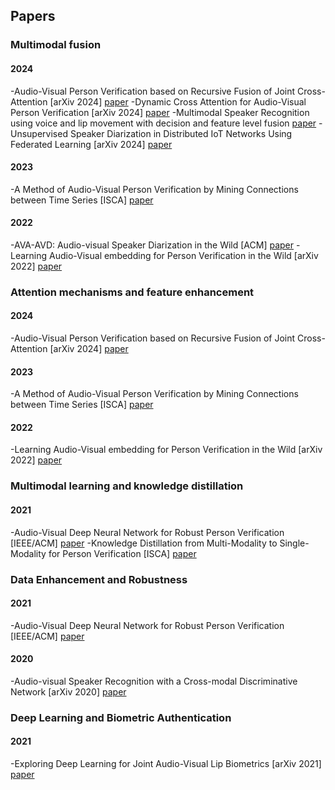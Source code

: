 ## Papers
### Multimodal fusion
#### 2024
-Audio-Visual Person Verification based on Recursive Fusion of Joint Cross-Attention [arXiv 2024] [paper](http://arxiv.org/abs/2403.04654)
-Dynamic Cross Attention for Audio-Visual Person Verification [arXiv 2024] [paper](http://arxiv.org/abs/2403.04661)
-Multimodal Speaker Recognition using voice and lip movement with decision and feature level fusion [paper](https://www.researchsquare.com/article/rs-2960709/v1)
-Unsupervised Speaker Diarization in Distributed IoT Networks Using Federated Learning [arXiv 2024] [paper](https://arxiv.org/pdf/2404.10842)
#### 2023
-A Method of Audio-Visual Person Verification by Mining Connections between Time Series [ISCA] [paper](https://www.isca-archive.org/interspeech_2023/sun23_interspeech.html)
#### 2022
-AVA-AVD: Audio-visual Speaker Diarization in the Wild [ACM] [paper](https://dl.acm.org/doi/10.1145/3503161.3548027)
-Learning Audio-Visual embedding for Person Verification in the Wild [arXiv 2022] [paper](http://arxiv.org/abs/2209.04093)
### Attention mechanisms and feature enhancement
#### 2024
-Audio-Visual Person Verification based on Recursive Fusion of Joint Cross-Attention [arXiv 2024] [paper](http://arxiv.org/abs/2403.04654)
#### 2023
-A Method of Audio-Visual Person Verification by Mining Connections between Time Series [ISCA] [paper](https://www.isca-archive.org/interspeech_2023/sun23_interspeech.html)
#### 2022
-Learning Audio-Visual embedding for Person Verification in the Wild [arXiv 2022] [paper](http://arxiv.org/abs/2209.04093)
### Multimodal learning and knowledge distillation
#### 2021
-Audio-Visual Deep Neural Network for Robust Person Verification [IEEE/ACM] [paper](https://ieeexplore.ieee.org/document/9350195/)
-Knowledge Distillation from Multi-Modality to Single-Modality for Person Verification [ISCA] [paper](https://www.isca-archive.org/interspeech_2021/zhang21m_interspeech.html)
### Data Enhancement and Robustness
#### 2021
-Audio-Visual Deep Neural Network for Robust Person Verification [IEEE/ACM] [paper](https://ieeexplore.ieee.org/document/9350195/)
#### 2020
-Audio-visual Speaker Recognition with a Cross-modal Discriminative Network [arXiv 2020] [paper](http://arxiv.org/abs/2008.03894)
### Deep Learning and Biometric Authentication
#### 2021
-Exploring Deep Learning for Joint Audio-Visual Lip Biometrics [arXiv 2021] [paper](http://arxiv.org/abs/2104.08510) 
